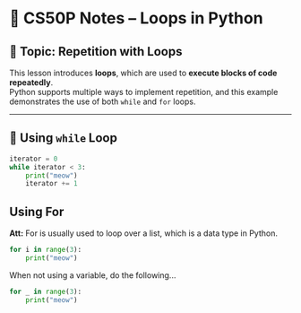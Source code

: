 # 📘 CS50P Notes – Loops in Python

## 🧠 Topic: Repetition with Loops

This lesson introduces **loops**, which are used to **execute blocks of code repeatedly**.  
Python supports multiple ways to implement repetition, and this example demonstrates the use of both `while` and `for` loops.

---

## 🔁 Using `while` Loop

```python
iterator = 0
while iterator < 3:
    print("meow")
    iterator += 1
```
## Using For
__Att:__ For is usually used to loop over a list, which is a data type in Python.
```python
for i in range(3):
    print("meow")
```
When not using a variable, do the following...
```python
for _ in range(3):
    print("meow")
```
